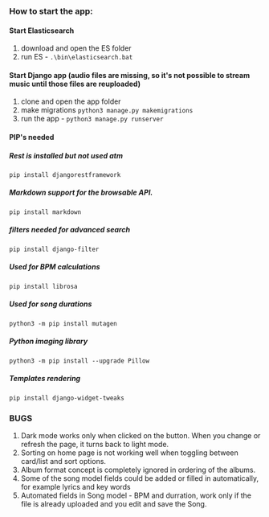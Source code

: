 ### How to start the app:
#### Start Elasticsearch
1. download and open the ES folder
2. run ES - `.\bin\elasticsearch.bat`

#### Start Django app (audio files are missing, so it's not possible to stream music until those files are reuploaded)
1. clone and open the app folder
2. make migrations `python3 manage.py makemigrations`
3. run the app - `python3 manage.py runserver`

#### PIP's needed
##### Rest is installed but not used atm
`pip install djangorestframework`
##### Markdown support for the browsable API.
`pip install markdown`
##### filters needed for advanced search
`pip install django-filter`
##### Used for BPM calculations
`pip install librosa`
##### Used for song durations
`python3 -m pip install mutagen`
##### Python imaging library
`python3 -m pip install --upgrade Pillow`
##### Templates rendering
`pip install django-widget-tweaks`



### BUGS
1. Dark mode works only when clicked on the button. When you change or refresh the page, it turns back to light mode.
2. Sorting on home page is not working well when toggling between card/list and sort options.
3. Album format concept is completely ignored in ordering of the albums.
4. Some of the song model fields could be added or filled in automatically, for example lyrics and key words
5. Automated fields in Song model - BPM and durration, work only if the file is already uploaded and you edit and save the Song.
